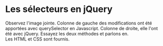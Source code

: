 # Les sélecteurs en jQuery     
Observez l'image jointe. Colonne de gauche des modifications ont été apportées avec querySelector en Javascript. Colonne de droite, elle l'ont été avec jQuery. Essayez les deux méthodes et parlons en.  
Les HTML et CSS sont fournis.    
     


